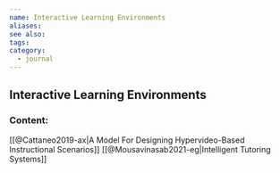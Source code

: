 ```yaml
---
name: Interactive Learning Environments
aliases:
see also:
tags:
category:
  - journal
---
```


## Interactive Learning Environments

### Content:
[[@Cattaneo2019-ax|A Model For Designing Hypervideo-Based Instructional Scenarios]]
[[@Mousavinasab2021-eg|Intelligent Tutoring Systems]]